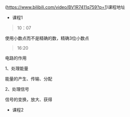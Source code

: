  (https://www.bilibili.com/video/BV1R7411q759?p=1)课程地址
 
 - 课程1 
 > 10：07 
 
 使用小数点而不是精确的数，精确3位小数点


 > 16:20

 电路的作用
 
 1、处理能量
 
 能量的产生、传输、分配
 
 2、处理信号
 
 信号的变换，放大、获得

 - 课程2 
